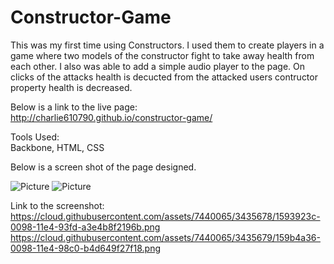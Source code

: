 Constructor-Game
================

This was my first time using Constructors.  I used them to create players in a game where two models of the constructor fight to take away health from each other.  I also was able to add a simple audio player to the page.  On clicks of the attacks health is decucted from the attacked users contructor property health is decreased.  

Below is a link to the live page:<BR>
http://charlie610790.github.io/constructor-game/

Tools Used:<BR>
Backbone, HTML, CSS<BR>

Below is a screen shot of the page designed.<BR>

![Picture](https://cloud.githubusercontent.com/assets/7440065/3435678/1593923c-0098-11e4-93fd-a3e4b8f2196b.png)
![Picture](https://cloud.githubusercontent.com/assets/7440065/3435679/159b4a36-0098-11e4-98c0-b4d649f27f18.png)

Link to the screenshot:<BR>
https://cloud.githubusercontent.com/assets/7440065/3435678/1593923c-0098-11e4-93fd-a3e4b8f2196b.png
https://cloud.githubusercontent.com/assets/7440065/3435679/159b4a36-0098-11e4-98c0-b4d649f27f18.png

